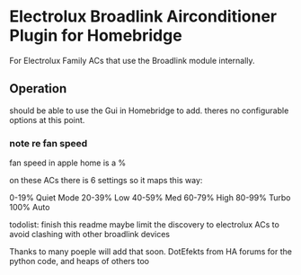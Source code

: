 
# Electrolux Broadlink Airconditioner Plugin for Homebridge

For Electrolux Family ACs that use the Broadlink module internally.

## Operation

should be able to use the Gui in Homebridge to add. theres no configurable options at this point.


### note re fan speed

fan speed in apple home is a %

on these ACs there is 6 settings so it maps this way:

 0-19%  Quiet Mode
20-39% Low
40-59% Med
60-79% High
80-99% Turbo
100%   Auto


todolist:
finish this readme
maybe limit the discovery to electrolux ACs to avoid clashing with other broadlink devices



Thanks to many poeple will add that soon. DotEfekts from HA forums for the python code, and heaps of others too

